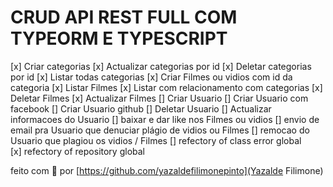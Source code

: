 # CRUD API REST FULL COM TYPEORM E TYPESCRIPT

[x] Criar categorias
[x] Actualizar categorias por id
[x] Deletar categorias por id
[x] Listar todas categorias
[x] Criar Filmes ou vidios com id da categoria
[x] Listar Filmes
  [x] Listar com relacionamento com categorias
[x] Deletar Filmes
[x] Actualizar Filmes
[] Criar Usuario
  [] Criar Usuario com facebook
  [] Criar Usuario github 
[] Deletar Usuario
[] Actualizar informacoes do Usuario
[] baixar e dar like nos Filmes ou vidios
[] envio de email pra Usuario que denuciar plágio de vidios ou Filmes
[] remocao do Usuario que plagiou os vidios / Filmes 
[] refectory of class error global  
[x] refectory of repository global 




feito com 💙 por [https://github.com/yazaldefilimonepinto](Yazalde Filimone)
